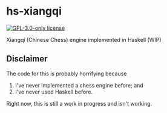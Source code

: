 # hs-xiangqi

[![GPL-3.0-only license](https://img.shields.io/badge/license-GPL--3.0--only-blue.svg)](LICENSE)

Xiangqi (Chinese Chess) engine implemented in Haskell (WIP)

## Disclaimer

The code for this is probably horrifying because 
1. I've never implemented a chess engine before; and
2. I've never used Haskell before.

Right now, this is still a work in progress and isn't working.
